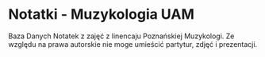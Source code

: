 # Notatki - Muzykologia UAM
Baza Danych Notatek z zajęć z linencaju Poznańskiej Muzykologi.
Ze względu na prawa autorskie nie moge umieścić partytur, zdjęć i prezentacji. 
